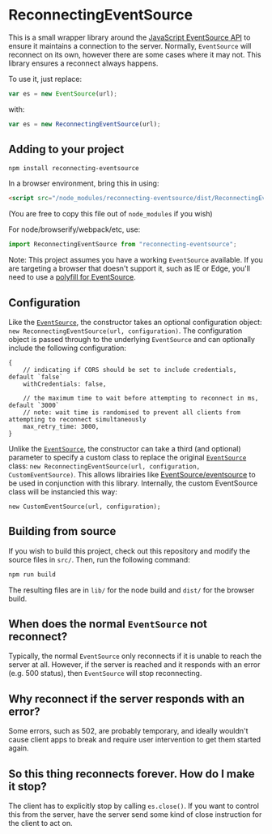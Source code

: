 # ReconnectingEventSource

This is a small wrapper library around the [JavaScript EventSource API](https://www.w3.org/TR/eventsource/) to ensure it maintains a connection to the server. Normally, `EventSource` will reconnect on its own, however there are some cases where it may not. This library ensures a reconnect always happens.

To use it, just replace:

```js
var es = new EventSource(url);
```

with:

```js
var es = new ReconnectingEventSource(url);
```

## Adding to your project

```sh
npm install reconnecting-eventsource
```

In a browser environment, bring this in using:

```html
<script src="/node_modules/reconnecting-eventsource/dist/ReconnectingEventSource[.min].js"></script>
```

(You are free to copy this file out of `node_modules` if you wish)

For node/browserify/webpack/etc, use:

```js
import ReconnectingEventSource from "reconnecting-eventsource";
```

Note: This project assumes you have a working `EventSource` available. If you are targeting a browser that doesn't support it, such as IE or Edge, you'll need to use a [polyfill for EventSource](https://github.com/Yaffle/EventSource).

## Configuration

Like the [`EventSource`](https://developer.mozilla.org/en-US/docs/Web/API/EventSource/EventSource#Syntax), the constructor takes an optional configuration object: `new ReconnectingEventSource(url, configuration)`. The configuration object is passed through to the underlying `EventSource` and can optionally include the following configuration:

```json5
{
    // indicating if CORS should be set to include credentials, default `false`
    withCredentials: false,

    // the maximum time to wait before attempting to reconnect in ms, default `3000`
    // note: wait time is randomised to prevent all clients from attempting to reconnect simultaneously
    max_retry_time: 3000,
}

```

Unlike the [`EventSource`](https://developer.mozilla.org/en-US/docs/Web/API/EventSource/EventSource#Syntax), the constructor can take a third (and optional) parameter to specify a custom class to replace the original [`EventSource`](https://developer.mozilla.org/en-US/docs/Web/API/EventSource/EventSource#Syntax) class: `new ReconnectingEventSource(url, configuration, CustomEventSource)`. This allows librairies like [EventSource/eventsource](https://github.com/EventSource/eventsource) to be used in conjunction with this library. Internally, the custom EventSource class will be instancied this way:

```json5
new CustomEventSource(url, configuration);
```

## Building from source

If you wish to build this project, check out this repository and modify the source files in `src/`. Then, run the following command:

```sh
npm run build
```

The resulting files are in `lib/` for the node build and `dist/` for the browser build.

## When does the normal `EventSource` not reconnect?

Typically, the normal `EventSource` only reconnects if it is unable to reach the server at all. However, if the server is reached and it responds with an error (e.g. 500 status), then `EventSource` will stop reconnecting.

## Why reconnect if the server responds with an error?

Some errors, such as 502, are probably temporary, and ideally wouldn't cause client apps to break and require user intervention to get them started again.

## So this thing reconnects forever. How do I make it stop?

The client has to explicitly stop by calling `es.close()`. If you want to control this from the server, have the server send some kind of close instruction for the client to act on.
